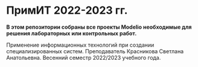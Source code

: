 # ПримИТ 2022-2023 гг.

**В этом репозитории собраны все проекты Modelio необходимые для решения лабораторных или контрольных работ.**

Применение информационных технологий при создании специализированных систем.
Преподаватель Красникова Светлана Анатольевна.
Весенний семестр 2022/2023 учебного года.
